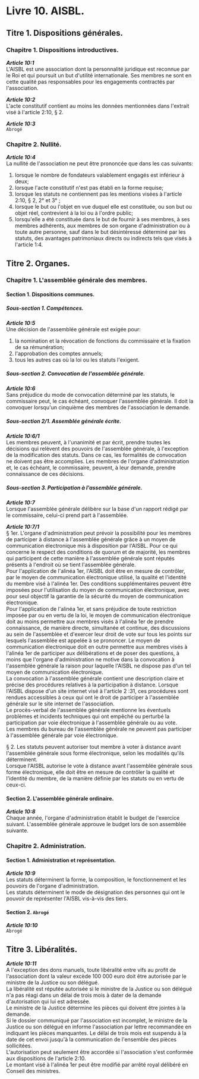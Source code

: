 # Livre 10. AISBL.

## Titre 1. Dispositions générales.

### Chapitre 1. Dispositions introductives.

***Article 10:1***  
L'AISBL est une association dont la personnalité juridique est reconnue par le Roi et qui poursuit un but d'utilité internationale. Ses membres ne sont en cette qualité pas responsables pour les engagements contractés par l'association.

***Article 10:2***  
L'acte constitutif contient au moins les données mentionnées dans l'extrait visé à l'article 2:10, § 2.

***Article 10:3***  
`Abrogé`

### Chapitre 2. Nullité.

***Article 10:4***  
La nullité de l'association ne peut être prononcée que dans les cas suivants:  
1. lorsque le nombre de fondateurs valablement engagés est inférieur à deux;  
2. lorsque l'acte constitutif n'est pas établi en la forme requise;  
3. lorsque les statuts ne contiennent pas les mentions visées à l'article 2:10, § 2, 2° et 3° ;  
4. lorsque le but ou l'objet en vue duquel elle est constituée, ou son but ou objet réel, contrevient à la loi ou à l'ordre public;  
5. lorsqu'elle a été constituée dans le but de fournir à ses membres, à ses membres adhérents, aux membres de son organe d'administration ou à toute autre personne, sauf dans le but désintéressé déterminé par les statuts, des avantages patrimoniaux directs ou indirects tels que visés à l'article 1:4.

## Titre 2. Organes.

### Chapitre 1. L'assemblée générale des membres.

#### Section 1. Dispositions communes.

##### Sous-section 1. Compétences.

***Article 10:5***  
Une décision de l'assemblée générale est exigée pour:  
1. la nomination et la révocation de fonctions du commissaire et la fixation de sa rémunération;  
2. l'approbation des comptes annuels;  
3. tous les autres cas où la loi ou les statuts l'exigent.

##### Sous-section 2. Convocation de l'assemblée générale.

***Article 10:6***  
Sans préjudice du mode de convocation déterminé par les statuts, le commissaire peut, le cas échéant, convoquer l'assemblée générale. Il doit la convoquer lorsqu'un cinquième des membres de l'association le demande.  

##### Sous-section 2/1. Assemblée générale écrite.

***Article 10:6/1***  
Les membres peuvent, à l'unanimité et par écrit, prendre toutes les décisions qui relèvent des pouvoirs de l'assemblée générale, à l'exception de la modification des statuts. Dans ce cas, les formalités de convocation ne doivent pas être accomplies. Les membres de l'organe d'administration et, le cas échéant, le commissaire, peuvent, à leur demande, prendre connaissance de ces décisions.

##### Sous-section 3. Participation à l'assemblée générale.

***Article 10:7***  
Lorsque l'assemblée générale délibère sur la base d'un rapport rédigé par le commissaire, celui-ci prend part à l'assemblée.

***Article 10:7/1***  
§ 1er. L'organe d'administration peut prévoir la possibilité pour les membres de participer à distance à l'assemblée générale grâce à un moyen de communication électronique mis à disposition par l'AISBL. Pour ce qui concerne le respect des conditions de quorum et de majorité, les membres qui participent de cette manière à l'assemblée générale sont réputés présents à l'endroit où se tient l'assemblée générale.  
Pour l'application de l'alinéa 1er, l'AISBL doit être en mesure de contrôler, par le moyen de communication électronique utilisé, la qualité et l'identité du membre visé à l'alinéa 1er. Des conditions supplémentaires peuvent être imposées pour l'utilisation du moyen de communication électronique, avec pour seul objectif la garantie de la sécurité du moyen de communication électronique.  
Pour l'application de l'alinéa 1er, et sans préjudice de toute restriction imposée par ou en vertu de la loi, le moyen de communication électronique doit au moins permettre aux membres visés à l'alinéa 1er de prendre connaissance, de manière directe, simultanée et continue, des discussions au sein de l'assemblée et d'exercer leur droit de vote sur tous les points sur lesquels l'assemblée est appelée à se prononcer. Le moyen de communication électronique doit en outre permettre aux membres visés à l'alinéa 1er de participer aux délibérations et de poser des questions, à moins que l'organe d'administration ne motive dans la convocation à l'assemblée générale la raison pour laquelle l'AISBL ne dispose pas d'un tel moyen de communication électronique.  
La convocation à l'assemblée générale contient une description claire et précise des procédures relatives à la participation à distance. Lorsque l'AISBL dispose d'un site internet visé à l'article 2 :31, ces procédures sont rendues accessibles à ceux qui ont le droit de participer à l'assemblée générale sur le site internet de l'association.  
Le procès-verbal de l'assemblée générale mentionne les éventuels problèmes et incidents techniques qui ont empêché ou perturbé la participation par voie électronique à l'assemblée générale ou au vote.  
Les membres du bureau de l'assemblée générale ne peuvent pas participer à l'assemblée générale par voie électronique.  

§ 2. Les statuts peuvent autoriser tout membre à voter à distance avant l'assemblée générale sous forme électronique, selon les modalités qu'ils déterminent.  
Lorsque l'AISBL autorise le vote à distance avant l'assemblée générale sous forme électronique, elle doit être en mesure de contrôler la qualité et l'identité du membre, de la manière définie par les statuts ou en vertu de ceux-ci.

#### Section 2. L'assemblée générale ordinaire.

***Article 10:8***  
Chaque année, l'organe d'administration établit le budget de l'exercice suivant. L'assemblée générale approuve le budget lors de son assemblée suivante.

### Chapitre 2. Administration.

#### Section 1. Administration et représentation.

***Article 10:9***  
Les statuts déterminent la forme, la composition, le fonctionnement et les pouvoirs de l'organe d'administration.  
Les statuts déterminent le mode de désignation des personnes qui ont le pouvoir de représenter l'AISBL vis-à-vis des tiers.

#### Section 2. `Abrogé`

***Article 10:10***  
`Abrogé`

## Titre 3. Libéralités.

***Article 10:11***  
A l'exception des dons manuels, toute libéralité entre vifs au profit de l'association dont la valeur excède 100 000 euro doit être autorisée par le ministre de la Justice ou son délégué.  
La libéralité est réputée autorisée si le ministre de la Justice ou son délégué n'a pas réagi dans un délai de trois mois à dater de la demande d'autorisation qui lui est adressée.  
Le ministre de la Justice détermine les pièces qui doivent être jointes à la demande.  
Si le dossier communiqué par l'association est incomplet, le ministre de la Justice ou son délégué en informe l'association par lettre recommandée en indiquant les pièces manquantes. Le délai de trois mois est suspendu à la date de cet envoi jusqu'à la communication de l'ensemble des pièces sollicitées.  
L'autorisation peut seulement être accordée si l'association s'est conformée aux dispositions de l'article 2:10.  
Le montant visé à l'alinéa 1er peut être modifié par arrêté royal délibéré en Conseil des ministres.

